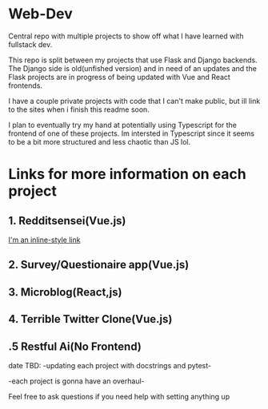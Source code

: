 # Web-Dev
Central repo with multiple projects to show off what I have learned with fullstack dev.

This repo is split between my projects that use Flask and Django backends. The Django side is old(unfished version) and in need of an updates and the Flask projects are in progress of being updated with Vue and React frontends.


I have a couple private projects with code that I can't make public, but ill  link to the sites when i finish this readme soon.


I plan to eventually try my hand at potentially using Typescript for the frontend of one of these projects. Im intersted in Typescript since it seems to be a bit more structured and less chaotic than JS lol.


# Links for more information on each project

## 1. Redditsensei(Vue.js)
[I'm an inline-style link](https://www.google.com)


## 2. Survey/Questionaire app(Vue.js)


## 3. Microblog(React,js)


## 4. Terrible Twitter Clone(Vue.js)


## .5 Restful Ai(No Frontend)


date TBD:
-updating each project with docstrings and pytest-

-each project is gonna have an overhaul- 



Feel free to ask questions if you need help with setting anything up
